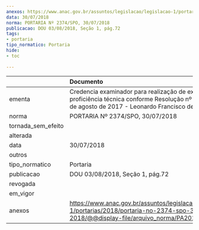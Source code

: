```yaml
---
anexos: https://www.anac.gov.br/assuntos/legislacao/legislacao-1/portarias/2018/portaria-no-2374-spo-30-07-2018/@@display-file/arquivo_norma/PA2018-2374.pdf
data: 30/07/2018
norma: PORTARIA Nº 2374/SPO, 30/07/2018
publicacao: DOU 03/08/2018, Seção 1, pág.72
tags:
- portaria
tipo_normatico: Portaria
hide: 
- toc 
 
---
```


|                    | Documento                                                                                                                                                    |
|:-------------------|:-------------------------------------------------------------------------------------------------------------------------------------------------------------|
| ementa             | Credencia examinador para realização de exames de proficiência técnica conforme Resolução nº 444, de 24 de agosto de 2017 - Leonardo Francisco de Dominicis. |
| norma              | PORTARIA Nº 2374/SPO, 30/07/2018                                                                                                                             |
| tornada_sem_efeito |                                                                                                                                                              |
| alterada           |                                                                                                                                                              |
| data               | 30/07/2018                                                                                                                                                   |
| outros             |                                                                                                                                                              |
| tipo_normatico     | Portaria                                                                                                                                                     |
| publicacao         | DOU 03/08/2018, Seção 1, pág.72                                                                                                                              |
| revogada           |                                                                                                                                                              |
| em_vigor           |                                                                                                                                                              |
| anexos             | https://www.anac.gov.br/assuntos/legislacao/legislacao-1/portarias/2018/portaria-no-2374-spo-30-07-2018/@@display-file/arquivo_norma/PA2018-2374.pdf         |